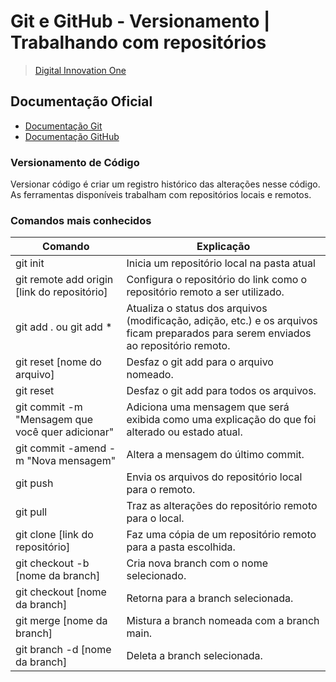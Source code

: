 # Git e GitHub - Versionamento | Trabalhando com repositórios
> [Digital Innovation One](https://www.dio.me)

## Documentação Oficial
- [Documentação Git](https://git-scm.com/doc)
- [Documentação GitHub](https://docs.github.com/pt)

### Versionamento de Código
Versionar código é criar um registro histórico das alterações nesse código. As ferramentas disponíveis trabalham com repositórios locais e remotos.

### Comandos mais conhecidos
| Comando | Explicação |
| ------ | --------- |
| git init                                         | Inicia um repositório local na pasta atual |
| git remote add origin [link do repositório]      | Configura o repositório do link como o repositório remoto a ser utilizado. |
| git add . ou git add *                           | Atualiza o status dos arquivos (modificação, adição, etc.) e os arquivos ficam preparados para serem enviados ao repositório remoto. |
| git reset [nome do arquivo]                      | Desfaz o git add para o arquivo nomeado. |
| git reset                                        | Desfaz o git add para todos os arquivos. |
| git commit -m "Mensagem que você quer adicionar" | Adiciona uma mensagem que será exibida como uma explicação do que foi alterado ou estado atual. |
| git commit -amend -m "Nova mensagem"             | Altera a mensagem do último commit. |
| git push                                         | Envia os arquivos do repositório local para o remoto. |
| git pull                                         | Traz as alterações do repositório remoto para o local. |
| git clone [link do repositório]                  | Faz uma cópia de um repositório remoto para a pasta escolhida. |
| git checkout -b [nome da branch]                 | Cria nova branch com o nome selecionado. |
| git checkout [nome da branch]                    | Retorna para a branch selecionada. |
| git merge [nome da branch]                       | Mistura a branch nomeada com a branch main. |
| git branch -d [nome da branch]                   | Deleta a branch selecionada. |